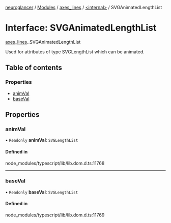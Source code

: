 [neuroglancer](../README.md) / [Modules](../modules.md) / [axes\_lines](../modules/axes_lines.md) / [<internal\>](../modules/axes_lines._internal_.md) / SVGAnimatedLengthList

# Interface: SVGAnimatedLengthList

[axes_lines](../modules/axes_lines.md).[<internal>](../modules/axes_lines._internal_.md).SVGAnimatedLengthList

Used for attributes of type SVGLengthList which can be animated.

## Table of contents

### Properties

- [animVal](axes_lines._internal_.SVGAnimatedLengthList.md#animval)
- [baseVal](axes_lines._internal_.SVGAnimatedLengthList.md#baseval)

## Properties

### animVal

• `Readonly` **animVal**: `SVGLengthList`

#### Defined in

node_modules/typescript/lib/lib.dom.d.ts:11768

___

### baseVal

• `Readonly` **baseVal**: `SVGLengthList`

#### Defined in

node_modules/typescript/lib/lib.dom.d.ts:11769
